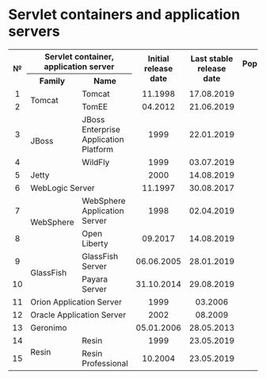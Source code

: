 # Servlet containers and application servers

<table>
    <tr>
        <th rowspan="2">№</th>
        <th colspan="2">Servlet container, application server</th>
        <th rowspan="2">Initial release date</th>
        <th rowspan="2">Last stable release date</th>
        <th rowspan="2">Popularity, %</th>
    </tr>
    <tr>
        <th>Family</th>
        <th>Name</th>
    </tr>
    <tr>
        <td align="center">1</td>
        <td rowspan="2">Tomcat</td>
        <td>Tomcat</td>
        <td align="center">11.1998</td>
        <td align="center">17.08.2019</td>
        <td rowspan="2" align="center">41</td>
    </tr>
    <tr>
        <td align="center">2</td>
        <td>TomEE</td>
        <td align="center">04.2012</td>
        <td align="center">21.06.2019</td>
    </tr>
    <tr>
        <td align="center">3</td>
        <td rowspan="2">JBoss</td>
        <td>JBoss Enterprise Application Platform</td>
        <td align="center">1999</td>
        <td align="center">22.01.2019</td>
        <td rowspan="2" align="center">15</td>
    </tr>
    <tr>
        <td align="center">4</td>
        <td>WildFly</td>
        <td align="center">1999</td>
        <td align="center">03.07.2019</td>
    </tr>
    <tr>
        <td align="center">5</td>
        <td colspan="2">Jetty</td>
        <td align="center">2000</td>
        <td align="center">14.08.2019</td>
        <td align="center">9</td>
    </tr>
    <tr>
        <td align="center">6</td>
        <td colspan="2">WebLogic Server</td>
        <td align="center">11.1997</td>
        <td align="center">30.08.2017</td>
        <td align="center">6</td>
    </tr>
    <tr>
        <td align="center">7</td>
        <td rowspan="2">WebSphere</td>
        <td>WebSphere Application Server</td>
        <td align="center">1998</td>
        <td align="center">02.04.2019</td>
        <td align="center">5</td>
    </tr>
    <tr>
        <td align="center">8</td>
        <td>Open Liberty</td>
        <td align="center">09.2017</td>
        <td align="center">14.08.2019</td>
        <td></td>
    </tr>
    <tr>
        <td align="center">9</td>
        <td rowspan="2">GlassFish</td>
        <td>GlassFish Server</td>
        <td align="center">06.06.2005</td>
        <td align="center">28.01.2019</td>
        <td rowspan="2" align="center">5</td>
    </tr>
    <tr>
        <td align="center">10</td>
        <td>Payara Server</td>
        <td align="center">31.10.2014</td>
        <td align="center">29.08.2019</td>
    </tr>
    <tr>
        <td align="center">11</td>
        <td colspan="2">Orion Application Server</td>
        <td align="center">1999</td>
        <td align="center">03.2006</td>
        <td></td>
    </tr>
    <tr>
        <td align="center">12</td>
        <td colspan="2">Oracle Application Server</td>
        <td align="center">2002</td>
        <td align="center">08.2009</td>
        <td></td>
    </tr>
    <tr>
        <td align="center">13</td>
        <td>Geronimo</td>
        <td></td>
        <td align="center">05.01.2006</td>
        <td align="center">28.05.2013</td>
        <td></td>
    </tr>
    <tr>
        <td align="center">14</td>
        <td rowspan="2">Resin</td>
        <td>Resin</td>
        <td align="center">1999</td>
        <td align="center">23.05.2019</td>
        <td></td>
    </tr>
    <tr>
        <td align="center">15</td>
        <td>Resin Professional</td>
        <td align="center">10.2004</td>
        <td align="center">23.05.2019</td>
        <td></td>
    </tr>
</table>
